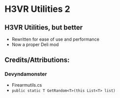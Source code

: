 # H3VR Utilities 2

## H3VR Utilities, but better
 - Rewritten for ease of use and performance
 - Now a proper Deli mod

## Credits/Attributions:

### Devyndamonster
  - Firearmutils.cs
  - `public static T GetRandom<T>(this List<T> list)`
